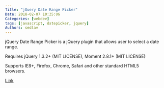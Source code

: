 ```yaml
---
Title: "jQuery Date Range Picker"
Date: 2018-02-07 10:35:06
Categories: [webdev]
tags: [javascript, datepicker, jquery]
Authors: sedlav
---
```


jQuery Date Range Picker is a jQuery plugin that allows user to select a date range.

Requires jQuery 1.3.2+ (MIT LICENSE), Moment 2.8.1+ (MIT LICENSE)

Supports IE8+, Firefox, Chrome, Safari and other standard HTML5 browsers.

[Link](https://longbill.github.io/jquery-date-range-picker/)
